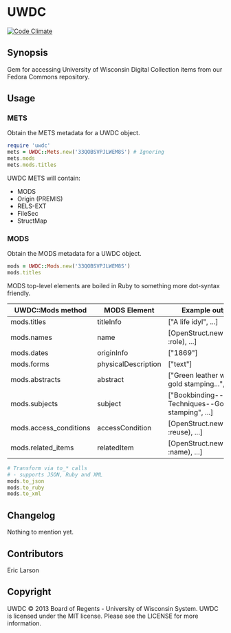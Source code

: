 UWDC
====

[![Code Climate](https://codeclimate.com/github/ewlarson/uwdc.png)](https://codeclimate.com/github/ewlarson/uwdc)

## Synopsis

Gem for accessing University of Wisconsin Digital Collection items from our Fedora Commons repository.

## Usage

### METS
Obtain the METS metadata for a UWDC object.

```ruby
require 'uwdc'
mets = UWDC::Mets.new('33QOBSVPJLWEM8S') # Ignoring 
mets.mods
mets.mods.titles
```

UWDC METS will contain:

* MODS
* Origin (PREMIS)
* RELS-EXT
* FileSec
* StructMap

### MODS
Obtain the MODS metadata for a UWDC object.

```ruby
mods = UWDC::Mods.new('33QOBSVPJLWEM8S')
mods.titles
```
MODS top-level elements are boiled in Ruby to something more dot-syntax friendly.

<table>
  <thead>
    <tr>
      <th>UWDC::Mods method</th>
      <th>MODS Element</th>
      <th>Example output</th>
    </tr>
  </thead>
  <tbody>
    <tr>
      <td>mods.titles</td>
      <td>titleInfo</td>
      <td>["A life idyl", ...]</td>
    </tr>
    <tr>
      <td>mods.names</td>
      <td>name</td>
      <td>[OpenStruct.new(:name, :role), ...]</td>
    </tr>
    <tr>
      <td>mods.dates</td>
      <td>originInfo</td>
      <td>["1869"]</td>
    </tr>
    <tr>
      <td>mods.forms</td>
      <td>physicalDescription</td>
      <td>["text"]</td>
    </tr>
    <tr>
      <td>mods.abstracts</td>
      <td>abstract</td>
      <td>["Green leather with gold stamping...", ...]</td>
    </tr>
    <tr>
      <td>mods.subjects</td>
      <td>subject</td>
      <td>["Bookbinding--Techniques--Gold stamping", ...]</td>
    </tr>
    <tr>
      <td>mods.access_conditions</td>
      <td>accessCondition</td>
      <td>[OpenStruct.new(:rights, :reuse), ...]</td>
    </tr>
    <tr>
      <td>mods.related_items</td>
      <td>relatedItem</td>
      <td>[OpenStruct.new(:label, :name), ...]</td>
    </tr>
  </tbody>
</table>

```ruby
# Transform via to_* calls
# - supports JSON, Ruby and XML
mods.to_json
mods.to_ruby
mods.to_xml
```

## Changelog

Nothing to mention yet.

## Contributors

Eric Larson

## Copyright

UWDC © 2013 Board of Regents - University of Wisconsin System. UWDC is licensed under the MIT license. Please see the LICENSE for more information.